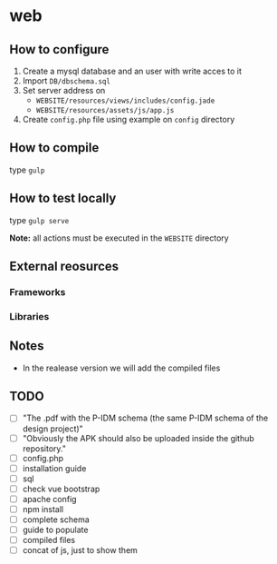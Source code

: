 # web

## How to configure
1. Create a mysql database and an user with write acces to it
2. Import `DB/dbschema.sql`
3. Set server address on
    * `WEBSITE/resources/views/includes/config.jade`
    * `WEBSITE/resources/assets/js/app.js`
4. Create `config.php` file using example on `config` directory

## How to compile
type `gulp`

## How to test locally
type `gulp serve`

**Note:** all actions must be executed in the `WEBSITE` directory

## External reosurces
### Frameworks
### Libraries

## Notes
* In the realease version we will add the compiled files

## TODO
- [ ] "The .pdf with the P-IDM schema (the same P-IDM schema of the design project)"
- [ ] "Obviously the APK should also be uploaded inside the github repository."
- [ ] config.php
- [ ] installation guide
- [ ] sql
- [ ] check vue bootstrap
- [ ] apache config
- [ ] npm install
- [ ] complete schema
- [ ] guide to populate
- [ ] compiled files
- [ ] concat of js, just to show them
